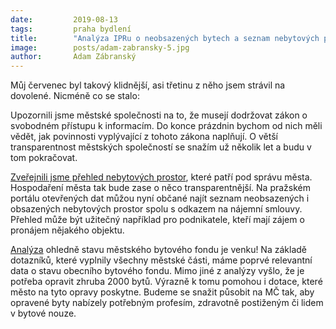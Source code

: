 ```yaml
---
date:         2019-08-13
tags:         praha bydlení
title:        "Analýza IPRu o neobsazených bytech a seznam nebytových prostor ve vlastnictví metropole: Červenec Adama Zábranského."
image: 	      posts/adam-zabransky-5.jpg
author:       Adam Zábranský
---
```


Můj červenec byl takový klidnější, asi třetinu z něho jsem strávil na dovolené. Nicméně co se stalo:

Upozornili jsme městské společnosti na to, že musejí dodržovat zákon o svobodném přístupu k informacím. Do konce prázdnin bychom od nich měli vědět, jak povinnosti vyplývající z tohoto zákona naplňují. O větší transparentnost městských společností se snažím už několik let a budu v tom pokračovat. 

[Zveřejnili jsme přehled nebytových prostor](http://opendata.praha.eu/dataset/nebytove_prostory), které patří pod správu města. Hospodaření města tak bude zase o něco transparentnější. Na pražském portálu otevřených dat můžou nyní občané najít seznam neobsazených i obsazených nebytových prostor spolu s odkazem na nájemní smlouvy. Přehled může být užitečný například pro podnikatele, kteří mají zájem o pronájem nějakého objektu.

[Analýza](http://www.iprpraha.cz/clanek/1929/analyza-mestskeho-bytoveho-fondu-praha-ma-31-tisic-bytu-ve-svem-vlastnictvi-necelych-8-z-nich-je-neobydlenych) ohledně stavu městského bytového fondu je venku! Na základě dotazníků, které vyplnily všechny městské části, máme poprvé relevantní data o stavu obecního bytového fondu. Mimo jiné z analýzy vyšlo, že je potřeba opravit zhruba 2000 bytů. Výrazně k tomu pomohou i dotace, které město na tyto opravy poskytne. Budeme se snažit působit na MČ tak, aby opravené byty nabízely potřebným profesím, zdravotně postiženým či lidem v bytové nouze. 
